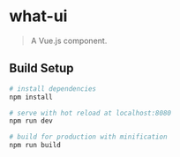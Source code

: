 # what-ui

> A Vue.js component.

## Build Setup

``` bash
# install dependencies
npm install

# serve with hot reload at localhost:8080
npm run dev

# build for production with minification
npm run build
```

